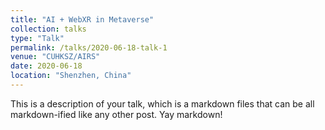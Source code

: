 ```yaml
---
title: "AI + WebXR in Metaverse"
collection: talks
type: "Talk"
permalink: /talks/2020-06-18-talk-1
venue: "CUHKSZ/AIRS"
date: 2020-06-18
location: "Shenzhen, China"
---
```


This is a description of your talk, which is a markdown files that can be all markdown-ified like any other post. Yay markdown!
